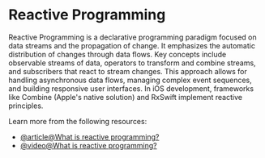 # Reactive Programming

Reactive Programming is a declarative programming paradigm focused on data streams and the propagation of change. It emphasizes the automatic distribution of changes through data flows. Key concepts include observable streams of data, operators to transform and combine streams, and subscribers that react to stream changes. This approach allows for handling asynchronous data flows, managing complex event sequences, and building responsive user interfaces. In iOS development, frameworks like Combine (Apple's native solution) and RxSwift implement reactive principles.

Learn more from the following resources:

- [@article@What is reactive programming?](https://www.baeldung.com/cs/reactive-programming#:~:text=Reactive%20programming%20is%20a%20declarative,or%20reactive%20systems%20in%20general.)
- [@video@What is reactive programming?](https://www.youtube.com/watch?v=X-DeG_uGFUU)